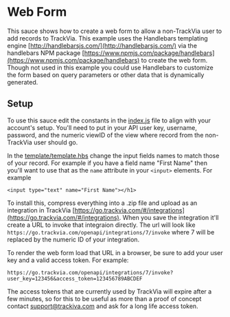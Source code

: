 # Web Form

This sauce shows how to create a web form to allow a non-TrackVia user to add records to TrackVia. This example uses the Handlebars templating engine [http://handlebarsjs.com/](http://handlebarsjs.com/) via the handlebars NPM package [https://www.npmjs.com/package/handlebars](https://www.npmjs.com/package/handlebars) to create the web form. Though not used in this example you could use Handlebars to customize the form based on query parameters or other data that is dynamically generated.


## Setup
To use this sauce edit the constants in the [index.js](https://github.com/Trackvia/Sauces/blob/master/web_form/index.js) file to align with your account's setup. You'll need to put in your API user key, username, password, and the numeric viewID of the view where record from the non-TrackVia user should go.

In the [template/template.hbs](https://github.com/Trackvia/Sauces/blob/master/web_form/templates/template.hbs) change the input fields names to match those of your record. For example if you have a field name "First Name" then you'll want to use that as the `name` attribute in your `<input>` elements. For example
```
<input type="text" name="First Name"></h1>
```

To install this, compress everything into a .zip file and upload as an integration in TrackVia [https://go.trackvia.com/#/integrations](https://go.trackvia.com/#/integrations). When you save the integration it'll create a URL to invoke that integraion directly. The url will look like `https://go.trackvia.com/openapi/integrations/7/invoke` where 7 will be replaced by the numeric ID of your integration.

To render the web form load that URL in a browser, be sure to add your user key and a valid access token. For example:
```
https://go.trackvia.com/openapi/integrations/7/invoke?user_key=123456&access_token=123456789ABCDEF
```

The access tokens that are currently used by TrackVia will expire after a few minutes, so for this to be useful as more than a proof of concept contact support@trackiva.com and ask for a long life access token.
